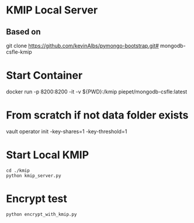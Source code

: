 # KMIP Local Server
## Based on
git clone https://github.com/kevinAlbs/pymongo-bootstrap.git# mongodb-csfle-kmip


# Start Container
docker run -p 8200:8200 -it -v ${PWD}:/kmip piepet/mongodb-csfle:latest                   
# From scratch if not data folder exists
vault operator init -key-shares=1 -key-threshold=1

# Start Local KMIP
```
cd ./kmip
python kmip_server.py
```

# Encrypt test
```
python encrypt_with_kmip.py
```



